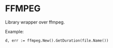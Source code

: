 # FFMPEG

Library wrapper over ffmpeg.



Example:
```golang
d, err := ffmpeg.New().GetDuration(file.Name())
```